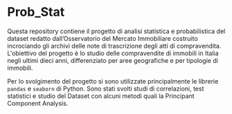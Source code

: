 # Prob_Stat

Questa repository contiene il progetto di analisi statistica e probabilistica del dataset redatto dall’Osservatorio del Mercato Immobiliare costruito incrociando gli archivi delle note di trascrizione degli atti di compravendita. L'obiettivo del progetto è lo studio delle compravendite di immobili in Italia negli ultimi dieci anni, differenziato per aree geografiche e per tipologie di immobili.

Per lo svolgimento del progetto si sono utilizzate principalmente le librerie `pandas` e `seaborn` di Python. Sono stati svolti studi di correlazioni, test statistici e studio del Dataset con alcuni metodi quali la Principant Component Analysis.

